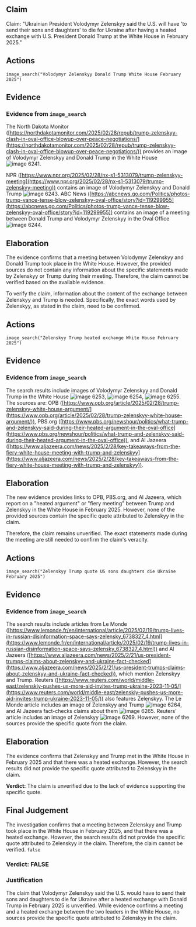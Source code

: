## Claim
Claim: "Ukrainian President Volodymyr Zelenskyy said the U.S. will have 'to send their sons and daughters' to die for Ukraine after having a heated exchange with U.S. President Donald Trump at the White House in February 2025."

## Actions
```
image_search("Volodymyr Zelenskyy Donald Trump White House February 2025")
```

## Evidence
### Evidence from `image_search`
The North Dakota Monitor ([https://northdakotamonitor.com/2025/02/28/repub/trump-zelenskyy-clash-in-oval-office-blowup-over-peace-negotiations/](https://northdakotamonitor.com/2025/02/28/repub/trump-zelenskyy-clash-in-oval-office-blowup-over-peace-negotiations/)) provides an image of Volodymyr Zelenskyy and Donald Trump in the White House ![image 6241](media/2025-08-29_22-40-1756507226-426963.jpg).

NPR ([https://www.npr.org/2025/02/28/nx-s1-5313079/trump-zelenskyy-meeting](https://www.npr.org/2025/02/28/nx-s1-5313079/trump-zelenskyy-meeting)) contains an image of Volodymyr Zelenskyy and Donald Trump ![image 6243](media/2025-08-29_22-40-1756507227-177445.jpg). ABC News ([https://abcnews.go.com/Politics/photos-trump-vance-tense-blow-zelenskyy-oval-office/story?id=119299955](https://abcnews.go.com/Politics/photos-trump-vance-tense-blow-zelenskyy-oval-office/story?id=119299955)) contains an image of a meeting between Donald Trump and Volodymyr Zelenskyy in the Oval Office ![image 6244](media/2025-08-29_22-40-1756507229-305587.jpg).


## Elaboration
The evidence confirms that a meeting between Volodymyr Zelenskyy and Donald Trump took place in the White House. However, the provided sources do not contain any information about the specific statements made by Zelenskyy or Trump during their meeting. Therefore, the claim cannot be verified based on the available evidence.

To verify the claim, information about the content of the exchange between Zelenskyy and Trump is needed. Specifically, the exact words used by Zelenskyy, as stated in the claim, need to be confirmed.


## Actions
```
image_search("Zelenskyy Trump heated exchange White House February 2025")
```

## Evidence
### Evidence from `image_search`
The search results include images of Volodymyr Zelenskyy and Donald Trump in the White House ![image 6253](media/2025-08-29_22-40-1756507253-818514.jpg), ![image 6254](media/2025-08-29_22-40-1756507254-167782.jpg), ![image 6255](media/2025-08-29_22-40-1756507254-564523.jpg). The sources are: OPB ([https://www.opb.org/article/2025/02/28/trump-zelenskyy-white-house-argument/](https://www.opb.org/article/2025/02/28/trump-zelenskyy-white-house-argument/)), PBS.org ([https://www.pbs.org/newshour/politics/what-trump-and-zelenskyy-said-during-their-heated-argument-in-the-oval-office](https://www.pbs.org/newshour/politics/what-trump-and-zelenskyy-said-during-their-heated-argument-in-the-oval-office)), and Al Jazeera ([https://www.aljazeera.com/news/2025/2/28/key-takeaways-from-the-fiery-white-house-meeting-with-trump-and-zelenskyy](https://www.aljazeera.com/news/2025/2/28/key-takeaways-from-the-fiery-white-house-meeting-with-trump-and-zelenskyy)).


## Elaboration
The new evidence provides links to OPB, PBS.org, and Al Jazeera, which report on a "heated argument" or "fiery meeting" between Trump and Zelenskyy in the White House in February 2025. However, none of the provided sources contain the specific quote attributed to Zelenskyy in the claim.

Therefore, the claim remains unverified. The exact statements made during the meeting are still needed to confirm the claim's veracity.


## Actions
```
image_search("Zelenskyy Trump quote US sons daughters die Ukraine February 2025")
```

## Evidence
### Evidence from `image_search`
The search results include articles from Le Monde ([https://www.lemonde.fr/en/international/article/2025/02/19/trump-lives-in-russian-disinformation-space-says-zelensky_6738327_4.html](https://www.lemonde.fr/en/international/article/2025/02/19/trump-lives-in-russian-disinformation-space-says-zelensky_6738327_4.html)) and Al Jazeera ([https://www.aljazeera.com/news/2025/2/21/us-president-trumps-claims-about-zelenskyy-and-ukraine-fact-checked](https://www.aljazeera.com/news/2025/2/21/us-president-trumps-claims-about-zelenskyy-and-ukraine-fact-checked)), which mention Zelenskyy and Trump. Reuters ([https://www.reuters.com/world/middle-east/zelenskiy-pushes-us-more-aid-invites-trump-ukraine-2023-11-05/](https://www.reuters.com/world/middle-east/zelenskiy-pushes-us-more-aid-invites-trump-ukraine-2023-11-05/)) also features Zelenskyy. The Le Monde article includes an image of Zelenskyy and Trump ![image 6264](media/2025-08-29_22-41-1756507279-285464.jpg), and Al Jazeera fact-checks claims about them ![image 6265](media/2025-08-29_22-41-1756507279-414666.jpg). Reuters' article includes an image of Zelenskyy ![image 6269](media/2025-08-29_22-41-1756507280-755196.jpg). However, none of the sources provide the specific quote from the claim.


## Elaboration
The evidence confirms that Zelenskyy and Trump met in the White House in February 2025 and that there was a heated exchange. However, the search results did not provide the specific quote attributed to Zelenskyy in the claim.

**Verdict:** The claim is unverified due to the lack of evidence supporting the specific quote.


## Final Judgement
The investigation confirms that a meeting between Zelenskyy and Trump took place in the White House in February 2025, and that there was a heated exchange. However, the search results did not provide the specific quote attributed to Zelenskyy in the claim. Therefore, the claim cannot be verified. `false`

### Verdict: FALSE

### Justification
The claim that Volodymyr Zelenskyy said the U.S. would have to send their sons and daughters to die for Ukraine after a heated exchange with Donald Trump in February 2025 is unverified. While evidence confirms a meeting and a heated exchange between the two leaders in the White House, no sources provide the specific quote attributed to Zelenskyy in the claim.
